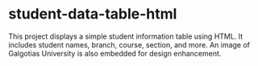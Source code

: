 # student-data-table-html
This project displays a simple student information table using HTML. It includes student names, branch, course, section, and more. An image of Galgotias University is also embedded for design enhancement.

